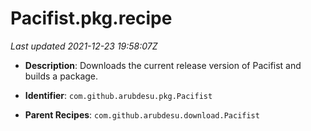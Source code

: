 # Pacifist.pkg.recipe

_Last updated 2021-12-23 19:58:07Z_

- **Description**: Downloads the current release version of Pacifist and builds a package.

- **Identifier**: `com.github.arubdesu.pkg.Pacifist`

- **Parent Recipes**: `com.github.arubdesu.download.Pacifist`